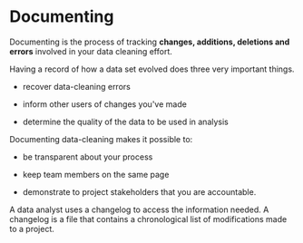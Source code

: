 # Documenting

Documenting is the process of tracking **changes, additions, deletions and errors** involved in your data cleaning effort.

Having a record of how a data set evolved does three very important things.

- recover data-cleaning errors

- inform other users of changes you've made

- determine the quality of the data to be used in analysis

Documenting data-cleaning makes it possible to:

- be transparent about your process

- keep team members on the same page

- demonstrate to project stakeholders that you are accountable.


A data analyst uses a changelog to access the information needed. A changelog is a file that contains a chronological list of modifications made to a project. 